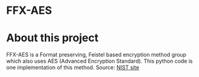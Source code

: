# FFX-AES

# About this project
FFX-AES is a Format preserving, Feistel based encryption method group which also uses AES (Advanced Encryption Standard).
This python code is one implementation of this method.
Source: [NIST site](https://csrc.nist.gov/csrc/media/projects/block-cipher-techniques/documents/bcm/proposed-modes/ffx/ffx-spec.pdf)


